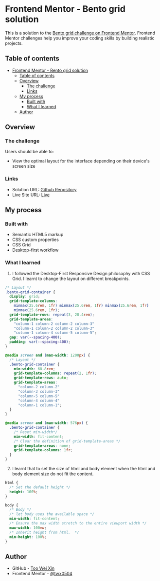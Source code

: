 # Frontend Mentor - Bento grid solution

This is a solution to the [Bento grid challenge on Frontend Mentor](https://www.frontendmentor.io/challenges/bento-grid-RMydElrlOj). Frontend Mentor challenges help you improve your coding skills by building realistic projects. 

## Table of contents

- [Frontend Mentor - Bento grid solution](#frontend-mentor---bento-grid-solution)
  - [Table of contents](#table-of-contents)
  - [Overview](#overview)
    - [The challenge](#the-challenge)
    - [Links](#links)
  - [My process](#my-process)
    - [Built with](#built-with)
    - [What I learned](#what-i-learned)
  - [Author](#author)


## Overview

### The challenge

Users should be able to:

- View the optimal layout for the interface depending on their device's screen size

### Links

- Solution URL: [Github Repository](https://github.com/twx0504/Bento-Grid-Component)
- Live Site URL: [Live](https://twx0504.github.io/Bento-Grid-Component/)

## My process

### Built with

- Semantic HTML5 markup
- CSS custom properties
- CSS Grid
- Desktop-first workflow

### What I learned
1. I followed the Desktop-First Responsive Design philosophy with CSS Grid. I learnt to change the layout on different breakpoints.
```css 
/* Layout */
.bento-grid-container {
  display: grid;
  grid-template-columns:
    minmax(25.6rem, 1fr) minmax(25.6rem, 1fr) minmax(25.6rem, 1fr)
    minmax(25.6rem, 1fr);
  grid-template-rows: repeat(3, 28.4rem);
  grid-template-areas:
    "column-1 column-2 column-2 column-3"
    "column-1 column-2 column-2 column-3"
    "column-1 column-4 column-5 column-5";
  gap: var(--spacing-400);
  padding: var(--spacing-400);
}

@media screen and (max-width: 1200px) { 
  /* Layout */
  .bento-grid-container {
    min-width: 68.8rem;
    grid-template-columns: repeat(2, 1fr);
    grid-template-rows: auto;
    grid-template-areas:
      "column-2 column-2"
      "column-3 column-3"
      "column-5 column-5"
      "column-4 column-4"
      "column-1 column-1";
  }
}

@media screen and (max-width: 576px) { 
  .bento-grid-container {
    /* Reset min-width*/
    min-width: fit-content;
    /* Clear the definition of grid-template-areas */
    grid-template-areas: none;
    grid-template-columns: 1fr;
  }
}
```
2. I learnt that to set the size of html and body element when the html and body element size do not fit the content.
```css
html {
  /* Set the default height */
  height: 100%;
}

body {
  /* Body */
  /* let body uses the available space */
  min-width: fit-content;
  /* Ensure the max width stretch to the entire viewport width */
  max-width: 100vw;
  /* Inherit height from html.  */
  min-height: 100%;
}
```

## Author

- GitHub - [Too Wei Xin](https://github.com/twx0504)
- Frontend Mentor - [@twx0504](https://www.frontendmentor.io/profile/twx0504)